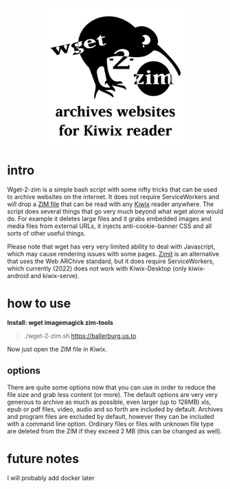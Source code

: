 <h1 align="center">
  <img width=320 src="logo_400.png" alt="wget-2-zim logo">
</h1>

# intro
Wget-2-zim is a simple bash script with some nifty tricks that can be used to archive websites on the internet. It does not require ServiceWorkers and will drop a [ZIM file](https://wiki.openzim.org/) that can be read with any [Kiwix](https://www.kiwix.org/en/) reader anywhere. The script does several things that go very much beyond what wget alone would do. For example it deletes large files and it grabs embedded images and media files from external URLs, it injects anti-cookie-banner CSS and all sorts of other useful things. 

Please note that wget has very very limited ability to deal with Javascript, which may cause rendering issues with some pages. [Zimit](https://github.com/openzim/zimit) is an alternative that uses the Web ARChive standard, but it does require ServiceWorkers, which currently (2022) does not work with Kiwix-Desktop (only kiwix-android and kiwix-serve).

# how to use 

**Install: wget imagemagick zim-tools**

> ./wget-2-zim.sh https://ballerburg.us.to

Now just open the ZIM file in Kiwix.

## options

There are quite some options now that you can use in order to reduce the file size and grab less content (or more). The default options are very very generous to archive as much as possible, even larger (up to 128MB) xls, epub or pdf files, video, audio and so forth are included by default. Archives and program files are excluded by default, however they can be included with a command line option. Ordinary files or files with unknown file type are deleted from the ZIM if they exceed 2 MB (this can be changed as well).

# future notes

I will probably add docker later
